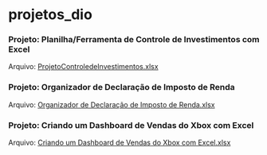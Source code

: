 # projetos_dio

### Projeto: Planilha/Ferramenta de Controle de Investimentos com Excel
Arquivo: [ProjetoControledeInvestimentos.xlsx](https://github.com/joaojuniorcruz/projetos_dio/blob/main/ProjetoControledeInvestimentos.xlsx)


### Projeto: Organizador de Declaração de Imposto de Renda
Arquivo: [Organizador de Declaração de Imposto de Renda.xlsx](https://github.com/joaojuniorcruz/projetos_dio/blob/main/Organizador%20de%20Declara%C3%A7%C3%A3o%20de%20Imposto%20de%20Renda.xlsx)

### Projeto: Criando um Dashboard de Vendas do Xbox com Excel
Arquivo: [Criando um Dashboard de Vendas do Xbox com Excel.xlsx](https://github.com/joaojuniorcruz/projetos_dio/blob/main/Criando%20um%20Dashboard%20de%20Vendas%20do%20Xbox%20com%20Excel.xlsx)
